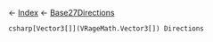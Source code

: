 ← [Index](Api-Index) ← [Base27Directions](VRageMath.Base27Directions)

```csharp[Vector3[]](VRageMath.Vector3[]) Directions```